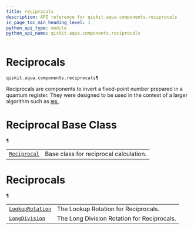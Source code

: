 ```yaml
---
title: reciprocals
description: API reference for qiskit.aqua.components.reciprocals
in_page_toc_min_heading_level: 1
python_api_type: module
python_api_name: qiskit.aqua.components.reciprocals
---
```


<span id="module-qiskit.aqua.components.reciprocals" />

<span id="qiskit-aqua-components-reciprocals" />

# Reciprocals

<span id="module-qiskit.aqua.components.reciprocals" />

`qiskit.aqua.components.reciprocals¶`

Reciprocals are components to invert a fixed-point number prepared in a quantum register. They were designed to be used in the context of a larger algorithm such as [`HHL`](qiskit.aqua.algorithms.HHL#qiskit.aqua.algorithms.HHL "qiskit.aqua.algorithms.HHL").

# Reciprocal Base Class

<span id="module-qiskit.aqua.components.reciprocals" />

`¶`

|                                                                                                                                                             |                                        |
| ----------------------------------------------------------------------------------------------------------------------------------------------------------- | -------------------------------------- |
| [`Reciprocal`](qiskit.aqua.components.reciprocals.Reciprocal#qiskit.aqua.components.reciprocals.Reciprocal "qiskit.aqua.components.reciprocals.Reciprocal") | Base class for reciprocal calculation. |

# Reciprocals

<span id="module-qiskit.aqua.components.reciprocals" />

`¶`

|                                                                                                                                                                             |                                             |
| --------------------------------------------------------------------------------------------------------------------------------------------------------------------------- | ------------------------------------------- |
| [`LookupRotation`](qiskit.aqua.components.reciprocals.LookupRotation#qiskit.aqua.components.reciprocals.LookupRotation "qiskit.aqua.components.reciprocals.LookupRotation") | The Lookup Rotation for Reciprocals.        |
| [`LongDivision`](qiskit.aqua.components.reciprocals.LongDivision#qiskit.aqua.components.reciprocals.LongDivision "qiskit.aqua.components.reciprocals.LongDivision")         | The Long Division Rotation for Reciprocals. |

